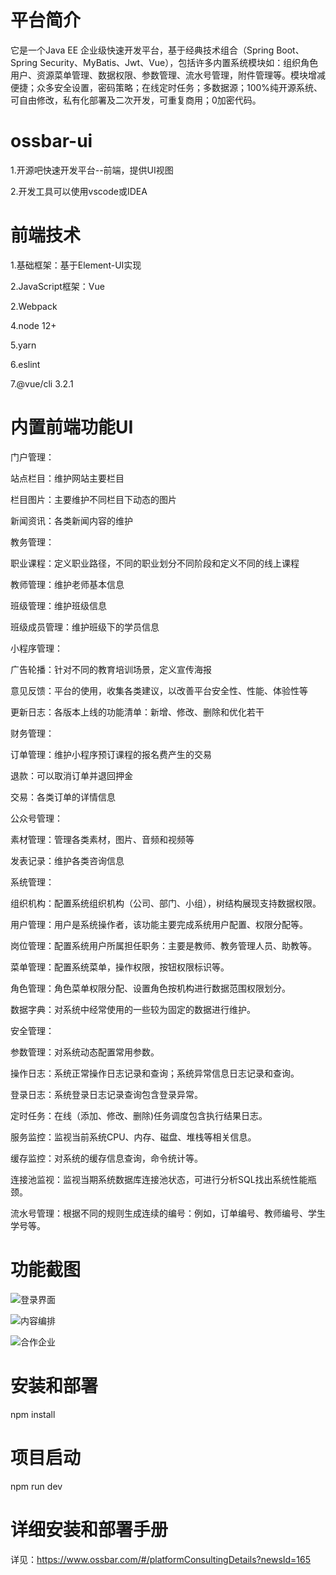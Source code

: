 # 平台简介
它是一个Java EE 企业级快速开发平台，基于经典技术组合（Spring Boot、Spring Security、MyBatis、Jwt、Vue），包括许多内置系统模块如：组织角色用户、资源菜单管理、数据权限、参数管理、流水号管理，附件管理等。模块增减便捷；众多安全设置，密码策略；在线定时任务；多数据源；100%纯开源系统、可自由修改，私有化部署及二次开发，可重复商用；0加密代码。

# ossbar-ui

1.开源吧快速开发平台--前端，提供UI视图

2.开发工具可以使用vscode或IDEA

# 前端技术

1.基础框架：基于Element-UI实现

2.JavaScript框架：Vue

2.Webpack

4.node 12+

5.yarn

6.eslint

7.@vue/cli 3.2.1

# 内置前端功能UI

门户管理：

站点栏目：维护网站主要栏目

栏目图片：主要维护不同栏目下动态的图片

新闻资讯：各类新闻内容的维护

教务管理：

职业课程：定义职业路径，不同的职业划分不同阶段和定义不同的线上课程

教师管理：维护老师基本信息

班级管理：维护班级信息

班级成员管理：维护班级下的学员信息

小程序管理：

广告轮播：针对不同的教育培训场景，定义宣传海报

意见反馈：平台的使用，收集各类建议，以改善平台安全性、性能、体验性等

更新日志：各版本上线的功能清单：新增、修改、删除和优化若干

财务管理：

订单管理：维护小程序预订课程的报名费产生的交易

退款：可以取消订单并退回押金

交易：各类订单的详情信息

公众号管理：

素材管理：管理各类素材，图片、音频和视频等

发表记录：维护各类咨询信息

系统管理：

组织机构：配置系统组织机构（公司、部门、小组），树结构展现支持数据权限。

用户管理：用户是系统操作者，该功能主要完成系统用户配置、权限分配等。

岗位管理：配置系统用户所属担任职务：主要是教师、教务管理人员、助教等。

菜单管理：配置系统菜单，操作权限，按钮权限标识等。

角色管理：角色菜单权限分配、设置角色按机构进行数据范围权限划分。

数据字典：对系统中经常使用的一些较为固定的数据进行维护。

安全管理：

参数管理：对系统动态配置常用参数。

操作日志：系统正常操作日志记录和查询；系统异常信息日志记录和查询。

登录日志：系统登录日志记录查询包含登录异常。

定时任务：在线（添加、修改、删除)任务调度包含执行结果日志。

服务监控：监视当前系统CPU、内存、磁盘、堆栈等相关信息。

缓存监控：对系统的缓存信息查询，命令统计等。

连接池监视：监视当期系统数据库连接池状态，可进行分析SQL找出系统性能瓶颈。

流水号管理：根据不同的规则生成连续的编号：例如，订单编号、教师编号、学生学号等。

# 功能截图

![](https://www.ossbar.com/codeshop/uploads/3121bde9-d404-4112-a385-2a7d84f1b525.png "登录界面")

![](https://www.ossbar.com/codeshop/uploads/4a20f7de-5cb9-452f-b762-6357f0ea491d.png "内容编排")

![](https://www.ossbar.com/codeshop/uploads/fe19d407-7b17-40bb-8d68-6735d17c04b9.png "合作企业")

# 安装和部署

npm install

# 项目启动

npm run dev

# 详细安装和部署手册

详见：https://www.ossbar.com/#/platformConsultingDetails?newsId=165
